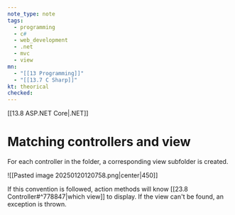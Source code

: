 ```yaml
---
note_type: note
tags:
  - programming
  - c#
  - web_development
  - .net
  - mvc
  - view
mn:
  - "[[13 Programming]]"
  - "[[13.7 C Sharp]]"
kt: theorical
checked:
---
```

[[13.8 ASP.NET Core|.NET]]

# Matching controllers and view
For each controller in the folder, a corresponding view subfolder is created.

![[Pasted image 20250120120758.png|center|450]]

If this convention is followed, action methods will know [[23.8 Controller#^778847|which view]] to display. If the view can't be found, an exception is thrown. 